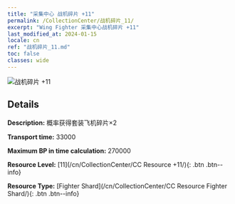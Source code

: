 ```yaml
---
title: "采集中心 战机碎片 +11"
permalink: /CollectionCenter/战机碎片_11/
excerpt: "Wing Fighter 采集中心战机碎片 +11"
last_modified_at: 2024-01-15
locale: cn
ref: "战机碎片_11.md"
toc: false
classes: wide
---
```



![战机碎片 +11](/images/cc/CC_Fighter_Shard_6.png)

## Details

  **Description:** 概率获得套装飞机碎片×2

  **Transport time:** 33000

  **Maximum BP in time calculation:** 270000

  **Resource Level:** [11](/cn/CollectionCenter/CC Resource +11/){: .btn .btn--info}

  **Resource Type:** [Fighter Shard](/cn/CollectionCenter/CC Resource Fighter Shard/){: .btn .btn--info}

